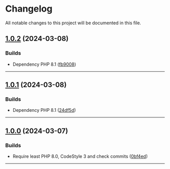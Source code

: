 <!--- BEGIN HEADER -->
# Changelog

All notable changes to this project will be documented in this file.
<!--- END HEADER -->

## [1.0.2](https://github.com/liquiddesign/grid/compare/v1.0.1...v1.0.2) (2024-03-08)

### Builds

* Dependency PHP 8.1 ([fb9008](https://github.com/liquiddesign/grid/commit/fb900837767908c27b5b77dd5d71d05feeb645c3))


---

## [1.0.1](https://github.com/liquiddesign/grid/compare/v1.0.0...v1.0.1) (2024-03-08)

### Builds

* Dependency PHP 8.1 ([24df5d](https://github.com/liquiddesign/grid/commit/24df5d2c445405fbabd8566a152b283bdcf6c835))


---

## [1.0.0](https://github.com/liquiddesign/grid/compare/v0.1.10...v1.0.0) (2024-03-07)

### Builds

* Require least PHP 8.0, CodeStyle 3 and check commits ([0bf4ed](https://github.com/liquiddesign/grid/commit/0bf4ed071c93c2b6005a732ae3592d33615f11f2))


---

